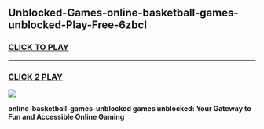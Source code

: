 
## Unblocked-Games-online-basketball-games-unblocked-Play-Free-6zbcl
<h3>
<a href="https://premium76.site?title=online-basketball-games-unblocked&ref=20M">CLICK TO PLAY</a></h3>
<hr>

<h3>
<a href="https://premium76.site?title=online-basketball-games-unblocked&ref=20M">CLICK 2 PLAY</a>
  
</h3>

<a href="https://premium76.site?title=online-basketball-games-unblocked&ref=19M"><img src="https://clearcache.store/games.png"></a>


**online-basketball-games-unblocked games unblocked: Your Gateway to Fun and Accessible Online Gaming**
